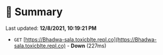 # 📖 Summary
Last updated: **12/8/2021, 10:19:21 PM**

- `GET` [https://Bhadwa-sala.toxicblte.repl.co](https://Bhadwa-sala.toxicblte.repl.co) - **Down** (227ms)
